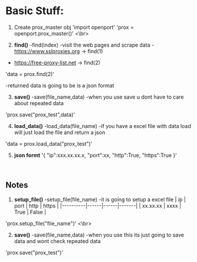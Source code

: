 # Basic Stuff:

1. Create prox_master obj
'import openport'
'prox = openport.prox_master()'
<\br>

2. **find()**
-find(index) 
-visit the web pages and scrape data 
-https://www.sslproxies.org   -> find(1) 
- https://free-proxy-list.net -> find(2)

'data = prox.find(2)'

-returned data is going to be is a json format
<br>

3. **save()**
-save(file_name,data)
-when you use save u dont have to care about repeated data

'prox.save("prox_test",data)'
<br>

4. **load_data()**
-load_data(file_name)
-if you have a excel file with data load will just load the file and return a json 

'data = prox.load_data("prox_test")'
<br>

5. **json formt**
'{
	"ip":xxx.xx.xx.x,
	"port":xx,
	"http":True,
	"https":True
}'
<br>

## Notes 
1. **setup_file()**
-setup_file(file_name) 
-it is going to setup a excel file
| ip       | port | http | https |
|----------|------|------|-------|
| xx.xx.xx | xxxx | True | False |

'prox.setup_file("file_name")'
<\br>

2. **save()**
-save(file_name,data)
-when you use this its  just going to save data and wont check repeated data

'prox.save("prox_test")'
<br>

